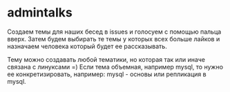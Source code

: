 # admintalks

Создаем темы для наших бесед в issues и голосуем с помощью пальца вверх.
Затем будем выбирать те темы у которых всех больше лайков и назначаем человека который будет ее рассказывать.

Тему можно создавать любой тематики, но которая так или иначе связана с линуксами =)
Если тема объемная, например mysql, то нужно ее конкретизировать, например: mysql - основы или репликация в mysql.

